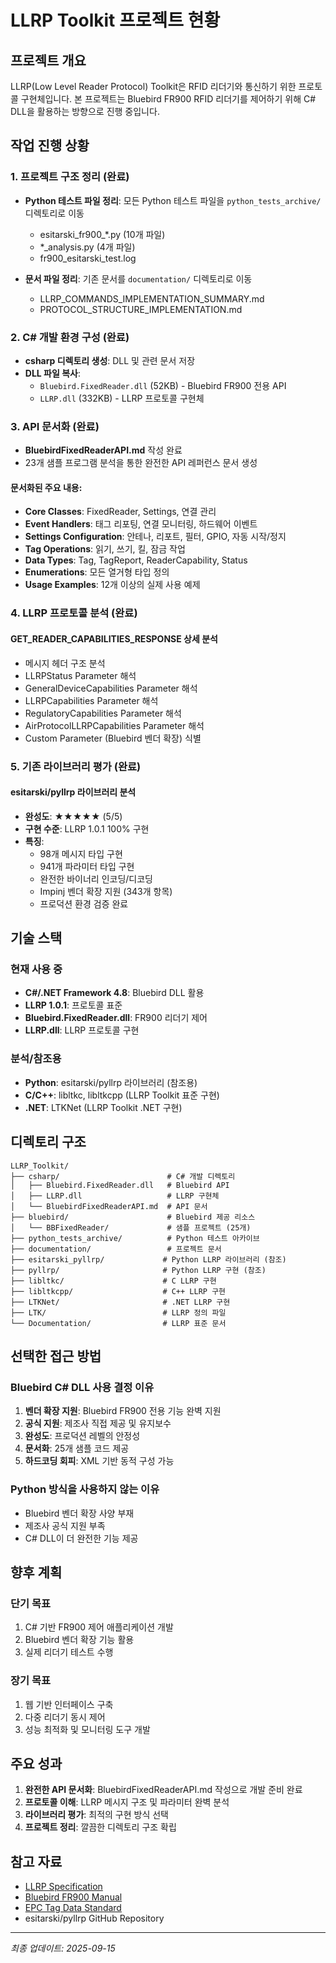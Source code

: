 # LLRP Toolkit 프로젝트 현황

## 프로젝트 개요
LLRP(Low Level Reader Protocol) Toolkit은 RFID 리더기와 통신하기 위한 프로토콜 구현체입니다. 본 프로젝트는 Bluebird FR900 RFID 리더기를 제어하기 위해 C# DLL을 활용하는 방향으로 진행 중입니다.

## 작업 진행 상황

### 1. 프로젝트 구조 정리 (완료)
- **Python 테스트 파일 정리**: 모든 Python 테스트 파일을 `python_tests_archive/` 디렉토리로 이동
  - esitarski_fr900_*.py (10개 파일)
  - *_analysis.py (4개 파일)  
  - fr900_esitarski_test.log

- **문서 파일 정리**: 기존 문서를 `documentation/` 디렉토리로 이동
  - LLRP_COMMANDS_IMPLEMENTATION_SUMMARY.md
  - PROTOCOL_STRUCTURE_IMPLEMENTATION.md

### 2. C# 개발 환경 구성 (완료)
- **csharp 디렉토리 생성**: DLL 및 관련 문서 저장
- **DLL 파일 복사**:
  - `Bluebird.FixedReader.dll` (52KB) - Bluebird FR900 전용 API
  - `LLRP.dll` (332KB) - LLRP 프로토콜 구현체

### 3. API 문서화 (완료)
- **BluebirdFixedReaderAPI.md** 작성 완료
- 23개 샘플 프로그램 분석을 통한 완전한 API 레퍼런스 문서 생성

#### 문서화된 주요 내용:
- **Core Classes**: FixedReader, Settings, 연결 관리
- **Event Handlers**: 태그 리포팅, 연결 모니터링, 하드웨어 이벤트
- **Settings Configuration**: 안테나, 리포트, 필터, GPIO, 자동 시작/정지
- **Tag Operations**: 읽기, 쓰기, 킬, 잠금 작업
- **Data Types**: Tag, TagReport, ReaderCapability, Status
- **Enumerations**: 모든 열거형 타입 정의
- **Usage Examples**: 12개 이상의 실제 사용 예제

### 4. LLRP 프로토콜 분석 (완료)
#### GET_READER_CAPABILITIES_RESPONSE 상세 분석
- 메시지 헤더 구조 분석
- LLRPStatus Parameter 해석
- GeneralDeviceCapabilities Parameter 해석
- LLRPCapabilities Parameter 해석
- RegulatoryCapabilities Parameter 해석
- AirProtocolLLRPCapabilities Parameter 해석
- Custom Parameter (Bluebird 벤더 확장) 식별

### 5. 기존 라이브러리 평가 (완료)
#### esitarski/pyllrp 라이브러리 분석
- **완성도**: ★★★★★ (5/5)
- **구현 수준**: LLRP 1.0.1 100% 구현
- **특징**:
  - 98개 메시지 타입 구현
  - 941개 파라미터 타입 구현
  - 완전한 바이너리 인코딩/디코딩
  - Impinj 벤더 확장 지원 (343개 항목)
  - 프로덕션 환경 검증 완료

## 기술 스택

### 현재 사용 중
- **C#/.NET Framework 4.8**: Bluebird DLL 활용
- **LLRP 1.0.1**: 프로토콜 표준
- **Bluebird.FixedReader.dll**: FR900 리더기 제어
- **LLRP.dll**: LLRP 프로토콜 구현

### 분석/참조용
- **Python**: esitarski/pyllrp 라이브러리 (참조용)
- **C/C++**: libltkc, libltkcpp (LLRP Toolkit 표준 구현)
- **.NET**: LTKNet (LLRP Toolkit .NET 구현)

## 디렉토리 구조
```
LLRP_Toolkit/
├── csharp/                        # C# 개발 디렉토리
│   ├── Bluebird.FixedReader.dll   # Bluebird API
│   ├── LLRP.dll                   # LLRP 구현체
│   └── BluebirdFixedReaderAPI.md  # API 문서
├── bluebird/                      # Bluebird 제공 리소스
│   └── BBFixedReader/             # 샘플 프로젝트 (25개)
├── python_tests_archive/          # Python 테스트 아카이브
├── documentation/                 # 프로젝트 문서
├── esitarski_pyllrp/             # Python LLRP 라이브러리 (참조)
├── pyllrp/                       # Python LLRP 구현 (참조)
├── libltkc/                      # C LLRP 구현
├── libltkcpp/                    # C++ LLRP 구현
├── LTKNet/                       # .NET LLRP 구현
├── LTK/                          # LLRP 정의 파일
└── Documentation/                # LLRP 표준 문서
```

## 선택한 접근 방법

### Bluebird C# DLL 사용 결정 이유
1. **벤더 확장 지원**: Bluebird FR900 전용 기능 완벽 지원
2. **공식 지원**: 제조사 직접 제공 및 유지보수
3. **완성도**: 프로덕션 레벨의 안정성
4. **문서화**: 25개 샘플 코드 제공
5. **하드코딩 회피**: XML 기반 동적 구성 가능

### Python 방식을 사용하지 않는 이유
- Bluebird 벤더 확장 사양 부재
- 제조사 공식 지원 부족
- C# DLL이 더 완전한 기능 제공

## 향후 계획

### 단기 목표
1. C# 기반 FR900 제어 애플리케이션 개발
2. Bluebird 벤더 확장 기능 활용
3. 실제 리더기 테스트 수행

### 장기 목표
1. 웹 기반 인터페이스 구축
2. 다중 리더기 동시 제어
3. 성능 최적화 및 모니터링 도구 개발

## 주요 성과

1. **완전한 API 문서화**: BluebirdFixedReaderAPI.md 작성으로 개발 준비 완료
2. **프로토콜 이해**: LLRP 메시지 구조 및 파라미터 완벽 분석
3. **라이브러리 평가**: 최적의 구현 방식 선택
4. **프로젝트 정리**: 깔끔한 디렉토리 구조 확립

## 참고 자료

- [LLRP Specification](https://www.gs1.org/standards/epc-rfid/llrp)
- [Bluebird FR900 Manual](https://www.bluebirdcorp.com)
- [EPC Tag Data Standard](https://www.gs1.org/standards/rfid/epc-tds)
- esitarski/pyllrp GitHub Repository

---
*최종 업데이트: 2025-09-15*